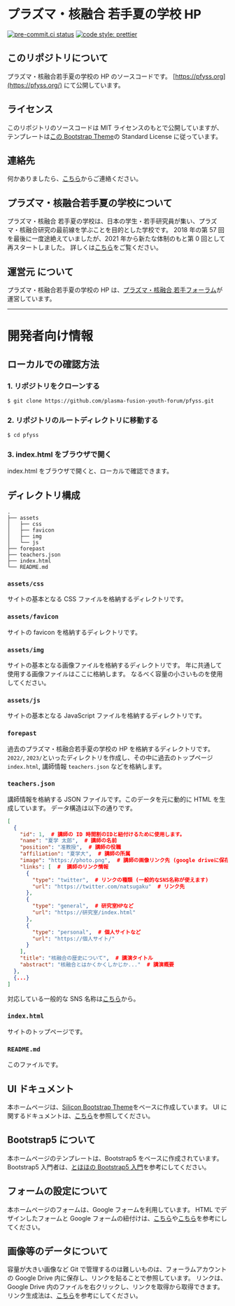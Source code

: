 # プラズマ・核融合 若手夏の学校 HP

[![pre-commit.ci status](https://results.pre-commit.ci/badge/github/plasma-fusion-youth-forum/pfyss/main.svg)](https://results.pre-commit.ci/latest/github/plasma-fusion-youth-forum/pfyss/main)
[![code style: prettier](https://img.shields.io/badge/code_style-prettier-ff69b4.svg?style=flat-square)](https://github.com/prettier/prettier)

## このリポジトリについて

プラズマ・核融合若手夏の学校の HP のソースコードです。
[https://pfyss.org](https://pfyss.org/)
にて公開しています。

## ライセンス

このリポジトリのソースコードは MIT ライセンスのもとで公開していますが、テンプレートは[この Bootstrap Theme](https://themes.getbootstrap.com/product/silicon-business-technology-template-ui-kit/)の Standard License に従っています。

## 連絡先

何かありましたら、[こちら](https://pfyss.org/contact.html)からご連絡ください。

## プラズマ・核融合若手夏の学校について

プラズマ・核融合 若手夏の学校は、日本の学生・若手研究員が集い、プラズマ・核融合研究の最前線を学ぶことを目的とした学校です。
2018 年の第 57 回を最後に一度途絶えていましたが、2021 年から新たな体制のもと第 0 回として再スタートしました。
詳しくは[こちら](https://pfyss.org/about.html)をご覧ください。

## 運営元 について

プラズマ・核融合若手夏の学校の HP は、[プラズマ・核融合 若手フォーラム](https://www.jspf.or.jp/wakate/)が運営しています。

---

# 開発者向け情報

## ローカルでの確認方法

### 1. リポジトリをクローンする

```bash
$ git clone https://github.com/plasma-fusion-youth-forum/pfyss.git
```

### 2. リポジトリのルートディレクトリに移動する

```bash
$ cd pfyss
```

### 3. index.html をブラウザで開く

index.html をブラウザで開くと、ローカルで確認できます。

## ディレクトリ構成

```
.
├── assets
│   ├── css
│   ├── favicon
│   ├── img
│   └── js
├── forepast
├── teachers.json
├── index.html
└── README.md
```

### `assets/css`

サイトの基本となる CSS ファイルを格納するディレクトリです。

### `assets/favicon`

サイトの favicon を格納するディレクトリです。

### `assets/img`

サイトの基本となる画像ファイルを格納するディレクトリです。
年に共通して使用する画像ファイルはここに格納します。
なるべく容量の小さいものを使用してください。

### `assets/js`

サイトの基本となる JavaScript ファイルを格納するディレクトリです。

### `forepast`

過去のプラズマ・核融合若手夏の学校の HP を格納するディレクトリです。
`2022/`, `2023/`といったディレクトリを作成し、その中に過去のトップページ`index.html`, 講師情報 `teachers.json`
などを格納します。

### `teachers.json`

講師情報を格納する JSON ファイルです。このデータを元に動的に HTML を生成しています。
データ構造は以下の通りです。

```json
[
  {
    "id": 1,  # 講師の ID 時間割のIDと紐付けるために使用します。
    "name": "夏学 太郎",  # 講師の名前
    "position": "准教授",  # 講師の役職
    "affiliation": "夏学大",  # 講師の所属
    "image": "https://photo.png",  # 講師の画像リンク先 (google driveに保存してある画像のURL生成は後述)
    "links": [  #  講師のリンク情報
      {
        "type": "twitter",  # リンクの種類 (一般的なSNS名称が使えます)
        "url": "https://twitter.com/natsugaku"  # リンク先
      },
      {
        "type": "general",  # 研究室HPなど
        "url": "https://研究室/index.html"
      },
      {
        "type": "personal",  # 個人サイトなど
        "url": "https://個人サイト/"
      }
    ],
    "title": "核融合の歴史について",  # 講演タイトル
    "abstract": "核融合とはかくかくしかじか..."  # 講演概要
  },
  {...}
]
```

対応している一般的な SNS 名称は[こちら](https://silicon.createx.studio/components/social-buttons.html)から。

### `index.html`

サイトのトップページです。

### `README.md`

このファイルです。

## UI ドキュメント

本ホームページは、[Silicon Bootstrap Theme](https://themes.getbootstrap.com/product/silicon-business-technology-template-ui-kit/)をベースに作成しています。
UI に関するドキュメントは、[こちら](https://silicon.createx.studio/components/typography.html)を参照してください。

## Bootstrap5 について

本ホームページのテンプレートは、Bootstrap5 をベースに作成されています。
Bootstrap5 入門者は、[とほほの Bootstrap5 入門](https://www.tohoho-web.com/bootstrap5/index.html)を参考にしてください。

## フォームの設定について

本ホームページのフォームは、Google フォームを利用しています。
HTML でデザインしたフォームと Google フォームの紐付けは、[こちら](https://zenn.dev/yurukei20/articles/9741118bfb5ee0)や[こちら](https://monomonotech.jp/kurage/memo/m220202_googleform_html.html)を参考にしてください。

## 画像等のデータについて

容量が大きい画像など Git で管理するのは難しいものは、フォーラムアカウントの Google Drive 内に保存し、リンクを貼ることで参照しています。
リンクは、Google Drive 内のファイルを右クリックし、リンクを取得から取得できます。
リンク生成法は、[こちら](https://qiita.com/TechnoKuRo/items/622c3dcc2ff3f7e09474#IMGタグで読ませる記事はあまたある)を参考にしてください。
